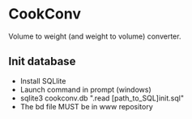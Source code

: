 # CookConv
Volume to weight (and weight to volume) converter.

## Init database
  * Install SQLlite
  * Launch command in prompt (windows)
  * sqlite3 cookconv.db ".read [path_to_SQL]init.sql"
  * The bd file MUST be in www repository
